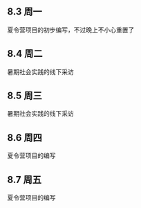 ## 8.3 周一

夏令营项目的初步编写，不过晚上不小心重置了

## 8.4 周二

暑期社会实践的线下采访

## 8.5 周三

暑期社会实践的线下采访

## 8.6 周四

夏令营项目的编写

## 8.7 周五

夏令营项目的编写
